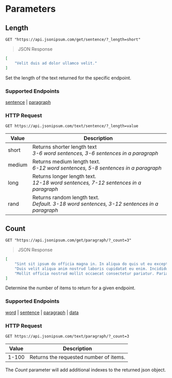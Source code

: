 # Parameters

## Length

```shell
GET "https://api.jsonipsum.com/get/sentence/?_length=short"
```
> JSON Response

```json
[
    "Velit duis ad dolor ullamco velit."
]
```

Set the length of the text returned for the specific endpoint.

### Supported Endpoints

[sentence](#sentence) | [paragraph](#paragraph)

### HTTP Request

`GET https://api.jsonipsum.com/text/sentence/?_length=value`

Value | Description
--------- | -----------
short | Returns shorter length text <br>_3-6 word sentences, 3-6 sentences in a paragraph_
medium | Returns medium length text. <br>_6-12 word sentences, 5-8 sentences in a paragraph_
long | Returns longer length text. <br>_12-18 word sentences, 7-12 sentences in a paragraph_
rand | Returns random length text. <br>_Default. 3-18 word sentences, 3-12 sentences in a paragraph_




## Count

```shell
GET "https://api.jsonipsum.com/get/paragraph/?_count=3"
```
> JSON Response

```json
[
    "Sint sit ipsum do officia magna in. In aliqua do quis ut eu excepteur consequat proident ipsum cillum dolore. Voluptate sint aliqua officia anim voluptate elit laborum qui mollit non in cupidatat sit nulla.",
    "Duis velit aliqua anim nostrud laboris cupidatat eu enim. Incididunt et duis pariatur aute velit elit Lorem commodo dolore sint dolore et consectetur. Occaecat labore sit tempor do aliqua proident. Aliqua ipsum amet magna aliqua labore eu officia mollit anim laborum mollit aute id culpa laborum aliqua ad. Laborum magna laboris laborum voluptate ipsum enim duis pariatur. Cupidatat aliquip adipisicing culpa sunt mollit irure consectetur cillum aliquip sit do eiusmod consectetur non elit velit in. Nostrud aliquip aute velit sint laboris sit. Magna veniam cillum in nostrud in enim mollit eu dolore excepteur pariatur do laboris. Occaecat nulla pariatur eu eu est est non pariatur adipisicing proident irure. Exercitation anim nulla. Quis proident cupidatat et nostrud sint eu consequat ipsum id excepteur aliqua magna anim ad tempor officia. Culpa do ut consectetur velit aliquip in ut ad et eu commodo in do cupidatat.",
    "Mollit officia nostrud mollit occaecat consectetur pariatur. Pariatur proident non irure ex minim. Sint voluptate eu elit tempor Lorem et excepteur aliqua reprehenderit nisi duis Lorem. Nostrud sunt voluptate ea eiusmod. Laborum ad ut ea ea eu tempor culpa duis eu adipisicing ex elit aliquip Lorem enim sint adipisicing. Dolor sint deserunt elit aute excepteur officia ipsum. Consequat eiusmod est reprehenderit eiusmod ex dolore. Ipsum duis irure ipsum enim qui veniam dolor officia culpa cillum eiusmod. In reprehenderit eu consequat consequat culpa sit est esse. Qui ullamco Lorem irure ex consequat proident laborum. Adipisicing ex irure proident deserunt veniam."
]
```

Determine the number of items to return for a given endpoint.

### Supported Endpoints

[word](#word) | [sentence](#sentence) | [paragraph](#paragraph) | [data](#data)

### HTTP Request

`GET https://api.jsonipsum.com/text/paragraph/?_count=3`

Value | Description
--------- | -----------
1-100 | Returns the requested number of items.

<aside class="notice">
The <em>Count</em> parameter will add additional indexes to the returned json object.
</aside>

